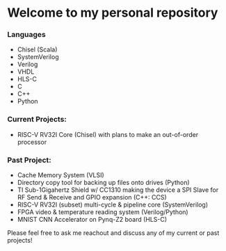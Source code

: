 # Welcome to my personal repository

### Languages
* Chisel (Scala)
* SystemVerilog
* Verilog
* VHDL
* HLS-C
* C
* C++
* Python

### Current Projects:
* RISC-V RV32I Core (Chisel) with plans to make an out-of-order processor

### Past Project:
* Cache Memory System (VLSI) 
* Directory copy tool for backing up files onto drives (Python)
* TI Sub-1Gigahertz Shield w/ CC1310 making the device a SPI Slave for RF Send & Receive and GPIO expansion (C++: CCS)
* RISC-V RV32I (subset) multi-cycle & pipeline core (SystemVerilog)
* FPGA video & temperature reading system (Verilog/Python)
* MNIST CNN Accelerator on Pynq-Z2 board (HLS-C)


Please feel free to ask me reachout and discuss any of my current or past projects!
